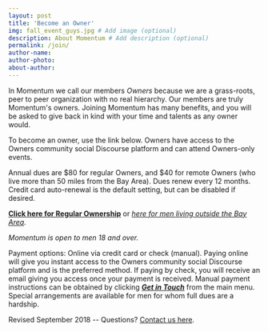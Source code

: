 ```yaml
---
layout: post
title: 'Become an Owner'
img: fall_event_guys.jpg # Add image (optional)
description: About Momentum # Add description (optional)
permalink: /join/
author-name: 
author-photo: 
about-author: 
---
```


In Momentum we call our members _Owners_ because we are a grass-roots, peer to peer organization with no real hierarchy. Our members are truly Momentum's owners. Joining Momentum has many benefits, and you will be asked to give back in kind with your time and talents as any owner would.

To become an owner, use the link below. Owners have access to the Owners community social Discourse platform and can attend Owners-only events. 

Annual dues are $80 for regular Owners, and $40 for remote Owners (who live more than 50 miles from the Bay Area). Dues renew every 12 months. Credit card auto-renewal is the default setting, but can be disabled if desired.

[**Click here for Regular Ownership**](https://momentum4men.memberful.com/checkout?plan=22178) or [_here for men living outside the Bay Area_](https://momentum4men.memberful.com/checkout?plan=24440).

_Momentum is open to men 18 and over._

Payment options: Online via credit card or check (manual). Paying online will give you instant access to the Owners community social Discourse platform and is the preferred method. If paying by check, you will receive an email giving you access once your payment is received. Manual payment instructions can be obtained by clicking [_**Get in Touch**_](../contact/) from the main menu. Special arrangements are available for men for whom full dues are a hardship.

Revised September 2018  -- Questions? [Contact us here](../contact/).
